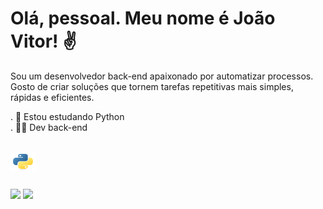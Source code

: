 # Olá, pessoal. Meu nome é João Vitor! ✌️

 Sou um desenvolvedor back-end apaixonado por automatizar processos. Gosto de criar soluções que tornem tarefas repetitivas mais simples, rápidas e eficientes.

. 📘 Estou estudando Python  
. 👨‍💻 Dev back-end
<div style="display: inline_block"><br>
  <img align="center" alt="Rafa-Python" height="30" width="40" src="https://raw.githubusercontent.com/devicons/devicon/master/icons/python/python-original.svg">
</div>

  ##
  <a href="https://https://www.instagram.com/newjotta" target="_blank"><img src="https://img.shields.io/badge/-Instagram-%23E4405F?style=for-the-badge&logo=instagram&logoColor=white" target="_blank"></a>
  <a href="https://www.linkedin.com/in/joão-vitor-pereira-934b12327" target="_blank"><img src="https://img.shields.io/badge/-LinkedIn-%230077B5?style=for-the-badge&logo=linkedin&logoColor=white" target="_blank"></a> 
  
</div>


